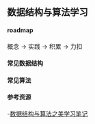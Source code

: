 ## 数据结构与算法学习

#### roadmap

概念 -> 实践 -> 积累 -> 力扣

#### 常见数据结构

#### 常见算法

#### 参考资源

-[数据结构与算法之美学习笔记](https://github.com/TimAimee/DataStructure)